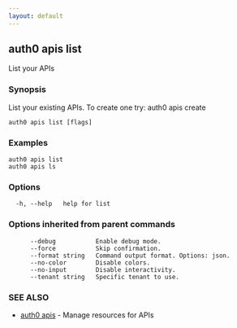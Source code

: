 ```yaml
---
layout: default
---
```

## auth0 apis list

List your APIs

### Synopsis

List your existing APIs. To create one try:
auth0 apis create

```
auth0 apis list [flags]
```

### Examples

```
auth0 apis list
auth0 apis ls
```

### Options

```
  -h, --help   help for list
```

### Options inherited from parent commands

```
      --debug           Enable debug mode.
      --force           Skip confirmation.
      --format string   Command output format. Options: json.
      --no-color        Disable colors.
      --no-input        Disable interactivity.
      --tenant string   Specific tenant to use.
```

### SEE ALSO

* [auth0 apis](auth0_apis.md)	 - Manage resources for APIs

